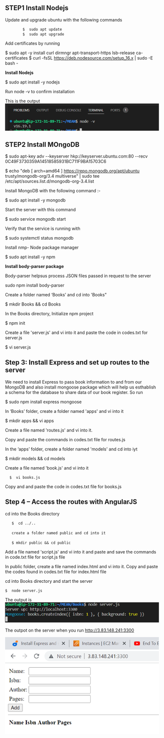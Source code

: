  ## STEP1 Install Nodejs


Update and upgrade ubuntu with the following commands

            $  sudo apt update
            $  sudo apt upgrade

  Add certificates by running

   $  sudo apt -y install curl dirmngr apt-transport-https lsb-release ca-certificates
   $  curl -fsSL https://deb.nodesource.com/setup_16.x | sudo -E bash -
   

   **Install Nodejs**
  
   $   sudo apt install -y nodejs

   Run node -v to confirm installation

   This is the output  ![nodejs](nodejsv16.png)

   ## STEP2 Install MOngoDB

   $  sudo apt-key adv --keyserver hkp://keyserver.ubuntu.com:80 --recv 0C49F3730359A14518585931BC711F9BA15703C6

  $   echo "deb [ arch=amd64 ] https://repo.mongodb.org/apt/ubuntu trusty/mongodb-org/3.4 multiverse" | sudo tee /etc/apt/sources.list.d/mongodb-org-3.4.list

  Install MongoDB with the following command :-

$   sudo apt install -y mongodb


 Start the server with this command

$  sudo service mongodb start

 Verify that the service is running with


$ sudo systemctl status mongodb


Install nmp- Node package manager

$  sudo apt install -y npm


**Install body-parser package**

Body-parser helpsus process JSON files passed in request to  the server

sudo npm install body-parser


Create a folder named ‘Books’ and cd into 'Books"

$ mkdir Books && cd Books

In the Books directory, Initialize npm project

   $  npm init

Create a file 'server.js' and vi into it and paste the code in codes.txt for server.js

  $  vi server.js

  ##  Step 3: Install Express and set up routes to the server

We need to install Express to pass book information to and from our MongoDB
and also install mongoose package which will help us esthablish a schema for the database to share data of our book register. So run 

 $  sudo npm install express mongoose

 In ‘Books’ folder, create a folder named 'apps' and vi into it

 $  mkdir apps && vi apps

 Create a file named 'routes.js' and vi into it.

 Copy and paste the commands in codes.txt file for routes.js

 In the ‘apps’ folder, create a folder named 'models' and cd into iyt

   $ mkdir models && cd models

   Create a file named 'book.js' and vi into it

      $  vi books.js

   Copy and and paste the code in codes.txt file for books.js

   ##  Step 4 – Access the routes with AngularJS

   cd into the Books directory
   
       $  cd ../..

       create a folder named public and cd into it

       $ mkdir public && cd public


Add a file named 'script.js' and vi into it and paste and save the commands in code.txt file for script.js file


In public folder, create a file named index.html and vi into it.
Copy and paste the codes found in codes.txt file for index.html file

cd into Books directory and start the server

    $  node server.js


The output is ![server](serverp4.png)


The outpot on the server when you run http://3.83.148.241:3300


![Browser](Browser.png)










